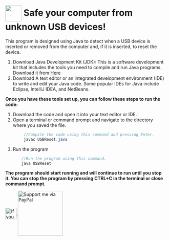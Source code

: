 # <img width="50" align="center" src="https://icones.pro/wp-content/uploads/2022/08/icone-de-securite-bleue.png"> Safe your computer from unknown USB devices!
This program is designed using Java to detect when a USB device is inserted or removed from the computer and, if it is inserted, to reset the device.

1. Download Java Development Kit (JDK): This is a software development kit that includes the tools you need to compile and run Java programs. Download it from [Here](https://www.oracle.com/java/technologies/javase-downloads.html)
2. Download A text editor or an integrated development environment (IDE) to write and edit your Java code. Some popular IDEs for Java include Eclipse, IntelliJ IDEA, and NetBeans.

**Once you have these tools set up, you can follow these steps to run the code:**

1. Download the code and open it into your text editor or IDE.
2. Open a terminal or command prompt and navigate to the directory where you saved the file.

```java
        //Compile the code using this command and pressing Enter.
        javac USBReset.java
```
3. Run the program

```java
       //Run the program using this command.
       java USBReset
```

**The program should start running and will continue to run until you stop it. You can stop the program by pressing CTRL+C in the terminal or close command prompt.**

<a href="https://twitter.com/sirkalach" target="_blank">
<img width="35" align="center" src="https://edent.github.io/SuperTinyIcons/images/png/twitter.png" alt="If you have any quest"/>
</a>
<a href="https://www.paypal.com/donate/?hosted_button_id=69PHPVYPNWEUE" target="_blank">
<img width="140" align="center"src="https://janbeta.net/wp-content/uploads/2020/06/Paypal-Donate.png" alt="Support me via PayPal"/>
</a>
